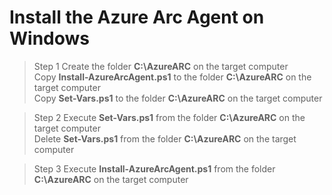 # Install the Azure Arc Agent on Windows

> Step 1
Create the folder **C:\AzureARC** on the target computer<br/>
Copy **Install-AzureArcAgent.ps1** to the folder **C:\AzureARC** on the target computer<br/>
Copy **Set-Vars.ps1** to the folder **C:\AzureARC** on the target computer<br/>

> Step 2
Execute **Set-Vars.ps1** from the folder **C:\AzureARC** on the target computer<br/>
Delete **Set-Vars.ps1** from the folder **C:\AzureARC** on the target computer<br/>

> Step 3
Execute **Install-AzureArcAgent.ps1** from the folder **C:\AzureARC** on the target computer<br/>